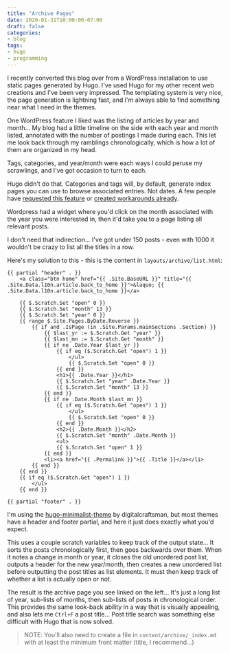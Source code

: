 ```yaml
---
title: "Archive Pages"
date: 2020-01-31T10:00:00-07:00
draft: false
categories:
- blog
tags:
- hugo
- programming
---
```


I recently converted this blog over from a WordPress installation to use static pages generated by Hugo.  I've used Hugo for my other recent web creations and I've been very impressed.  The templating system is very nice, the page generation is lightning fast, and I'm always able to find something near what I need in the themes.

One WordPress feature I liked was the listing of articles by year and month...  My blog had a little timeline on the side with each year and month listed, annotated with the number of postings I made during each.  This let me look back through my ramblings chronologically, which is how a lot of them are organized in my head.

Tags, categories, and year/month were each ways I could peruse my scrawlings, and I've got occasion to turn to each.

Hugo didn't do that.  Categories and tags will, by default, generate index pages you can use to browse associated entries.  Not dates.  A few people have [requested this feature](https://github.com/gohugoio/hugo/issues/448) or [created workarounds already](https://github.com/gohugoio/hugo/issues/448).

Wordpress had a widget where you'd click on the month associated with the year you were interested in, then it'd take you to a page listing all relevant posts.

I don't need that indirection...  I've got under 150 posts - even with 1000 it wouldn't be crazy to list all the titles in a row.

Here's my solution to this - this is the content in `layouts/archive/list.html`:

```
{{ partial "header" . }}
    <a class="btn home" href="{{ .Site.BaseURL }}" title="{{ .Site.Data.l10n.article.back_to_home }}">&laquo; {{ .Site.Data.l10n.article.back_to_home }}</a>

    {{ $.Scratch.Set "open" 0 }}
    {{ $.Scratch.Set "month" 13 }}
    {{ $.Scratch.Set "year" 0 }}
    {{ range $.Site.Pages.ByDate.Reverse }}
        {{ if and .IsPage (in .Site.Params.mainSections .Section) }}
            {{ $last_yr := $.Scratch.Get "year" }}
            {{ $last_mn := $.Scratch.Get "month" }}
            {{ if ne .Date.Year $last_yr }}
                {{ if eq ($.Scratch.Get "open") 1 }}
                    </ul>
                    {{ $.Scratch.Set "open" 0 }}
                {{ end }}
                <h1>{{ .Date.Year }}</h1>
                {{ $.Scratch.Set "year" .Date.Year }}
                {{ $.Scratch.Set "month" 13 }}
            {{ end }}
            {{ if ne .Date.Month $last_mn }}
                {{ if eq ($.Scratch.Get "open") 1 }}
                    </ul>
                    {{ $.Scratch.Set "open" 0 }}
                {{ end }}
                <h2>{{ .Date.Month }}</h2>
                {{ $.Scratch.Set "month" .Date.Month }}
                <ul>
                {{ $.Scratch.Set "open" 1 }}
            {{ end }}
            <li><a href="{{ .Permalink }}">{{ .Title }}</a></li>
        {{ end }}
    {{ end }}
    {{ if eq ($.Scratch.Get "open") 1 }}
        </ul>
    {{ end }}

{{ partial "footer" . }}
```

I'm using the [hugo-minimalist-theme](https://github.com/gohugoio/hugo/issues/448) by digitalcraftsman, but most themes have a header and footer partial, and here it just does exactly what you'd expect.

This uses a couple scratch variables to keep track of the output state...  It sorts the posts chronologically first, then goes backwards over them.  When it notes a change in month or year, it closes the old unordered post list, outputs a header for the new year/month, then creates a new unordered list before outputting the post titles as list elements.  It must then keep track of whether a list is actually open or not.

The result is the archive page you see linked on the left...  It's just a long list of year, sub-lists of months, then sub-lists of posts in chronological order.  This provides the same look-back ability in a way that is visually appealing, and also lets me `Ctrl+F` a post title...  Post title search was something else difficult with Hugo that is now solved.

> NOTE: You'll also need to create a file in `content/archive/_index.md` with at least the minimum front matter (title, I recommend...)
